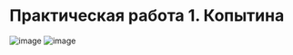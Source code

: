# Практическая работа 1. Копытина
![image](https://github.com/user-attachments/assets/101e5a7a-a7fc-4de1-b380-28aca2731fde)
![image](https://github.com/user-attachments/assets/91b025c8-8b79-47af-846d-5d4266d03640)



